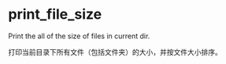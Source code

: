 print_file_size
===============

Print the all of the size of files in current dir.

打印当前目录下所有文件（包括文件夹）的大小，并按文件大小排序。
